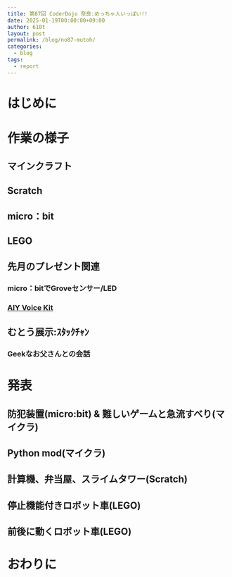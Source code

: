 ```yaml
---
title: 第87回 CoderDojo 奈良:めっちゃ人いっぱい!!
date: 2025-01-19T00:00:00+09:00
author: 610t
layout: post
permalink: /blog/no87-mutoh/
categories:
  - blog
tags:
  - report
---
```

# はじめに

# 作業の様子
## マインクラフト
## Scratch
## micro：bit
## LEGO
## 先月のプレゼント関連
### micro：bitでGroveセンサー/LED
### [AIY Voice Kit](https://aiyprojects.withgoogle.com/voice/)
## むとう展示:ｽﾀｯｸﾁｬﾝ
### Geekなお父さんとの会話

# 発表
## 防犯装置(micro:bit) & 難しいゲームと急流すべり(マイクラ)
## Python mod(マイクラ)
## 計算機、弁当屋、スライムタワー(Scratch)
## 停止機能付きロボット車(LEGO)
## 前後に動くロボット車(LEGO)

# おわりに

